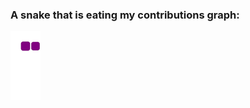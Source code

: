 ### A snake that is eating my contributions graph:

![snake gif](https://github.com/danielzlatanov/danielzlatanov/blob/output/github-contribution-grid-snake.gif)
